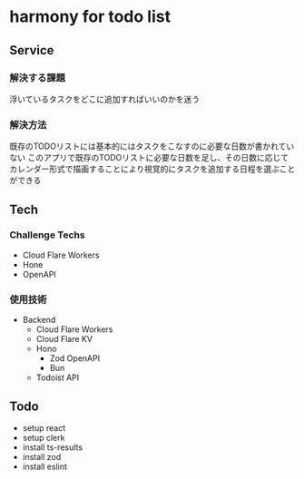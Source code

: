 # harmony for todo list
## Service
### 解決する課題
浮いているタスクをどこに追加すればいいのかを迷う

### 解決方法
既存のTODOリストには基本的にはタスクをこなすのに必要な日数が書かれていない
このアプリで既存のTODOリストに必要な日数を足し、その日数に応じてカレンダー形式で描画することにより視覚的にタスクを追加する日程を選ぶことができる

## Tech
### Challenge Techs
- Cloud Flare Workers
- Hone
- OpenAPI
### 使用技術
- Backend
  - Cloud Flare Workers
  - Cloud Flare KV
  - Hono
    - Zod OpenAPI
    - Bun
  - Todoist API


## Todo
- setup react
- setup clerk
- install ts-results
- install zod
- install eslint
